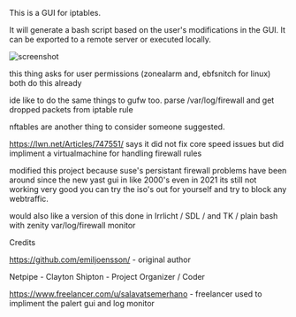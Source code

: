 This is a GUI for iptables.

It will generate a bash script based on the user's modifications in the GUI. It can be exported to a remote server or executed locally.

![screenshot ](screenshot.png)

this thing asks for user permissions (zonealarm and, ebfsnitch for linux) both do this already

ide like to do the same things to gufw too. parse /var/log/firewall and get dropped packets from iptable rule

nftables are another thing to consider someone suggested.

https://lwn.net/Articles/747551/ says it did not fix core speed issues but did impliment a virtualmachine for handling firewall rules


modified this project because suse's persistant firewall problems have been around since the new yast gui in like 2000's even in 2021 its still not working very good you can try the iso's out for yourself and try to block any webtraffic. 


would also like a version of this done in Irrlicht / SDL / and TK / plain bash with zenity var/log/firewall monitor

Credits

https://github.com/emiljoensson/ - original author

Netpipe - Clayton Shipton - Project Organizer / Coder

https://www.freelancer.com/u/salavatsemerhano - freelancer used to impliment the palert gui and log monitor



